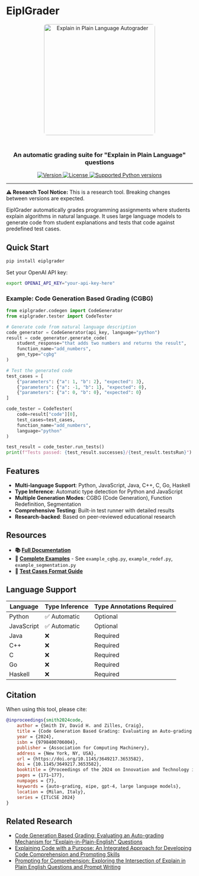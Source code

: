 
# EiplGrader

<div align="center">
    <img src="./eipllogo.png" alt="Explain in Plain Language Autograder" style="width: 300px; border-radius: 8px; margin-bottom: 20px;">
    <h3>An automatic grading suite for "Explain in Plain Language" questions</h3>

  <a href="https://pypi.python.org/pypi/eiplgrader">
    <img src="https://img.shields.io/pypi/v/eiplgrader.svg" alt="Version">
  </a>
  <a href="https://pypi.python.org/pypi/eiplgrader">
    <img src="https://img.shields.io/pypi/l/eiplgrader.svg" alt="License">
  </a>
  <a href="https://pypi.python.org/pypi/eiplgrader">
    <img src="https://img.shields.io/pypi/pyversions/eiplgrader.svg" alt="Supported Python versions">
  </a>
</div>

---

**⚠️ Research Tool Notice:** This is a research tool. Breaking changes between versions are expected.

EiplGrader automatically grades programming assignments where students explain algorithms in natural language. It uses large language models to generate code from student explanations and tests that code against predefined test cases.

## Quick Start

```bash
pip install eiplgrader
```

Set your OpenAI API key:
```bash
export OPENAI_API_KEY="your-api-key-here"
```

### Example: Code Generation Based Grading (CGBG)

```python
from eiplgrader.codegen import CodeGenerator
from eiplgrader.tester import CodeTester

# Generate code from natural language description
code_generator = CodeGenerator(api_key, language="python")
result = code_generator.generate_code(
    student_response="that adds two numbers and returns the result",
    function_name="add_numbers",
    gen_type="cgbg"
)

# Test the generated code
test_cases = [
    {"parameters": {"a": 1, "b": 2}, "expected": 3},
    {"parameters": {"a": -1, "b": 1}, "expected": 0},
    {"parameters": {"a": 0, "b": 0}, "expected": 0}
]

code_tester = CodeTester(
    code=result["code"][0],
    test_cases=test_cases,
    function_name="add_numbers",
    language="python"
)

test_result = code_tester.run_tests()
print(f"Tests passed: {test_result.successes}/{test_result.testsRun}")
```

## Features

- **Multi-language Support**: Python, JavaScript, Java, C++, C, Go, Haskell
- **Type Inference**: Automatic type detection for Python and JavaScript
- **Multiple Generation Modes**: CGBG (Code Generation), Function Redefinition, Segmentation
- **Comprehensive Testing**: Built-in test runner with detailed results
- **Research-backed**: Based on peer-reviewed educational research

## Resources

- **📚 [Full Documentation](https://hamiltonfour.tech/eiplgrader/)**
- **🔧 [Complete Examples](./examples/)** - See `example_cgbg.py`, `example_redef.py`, `example_segmentation.py`
- **📝 [Test Cases Format Guide](./examples/example_test_cases_python.json)**

## Language Support

| Language   | Type Inference | Type Annotations Required |
|------------|----------------|---------------------------|
| Python     | ✅ Automatic   | Optional                  |
| JavaScript | ✅ Automatic   | Optional                  |
| Java       | ❌             | Required                  |
| C++        | ❌             | Required                  |
| C          | ❌             | Required                  |
| Go         | ❌             | Required                  |
| Haskell    | ❌             | Required                  |

## Citation

When using this tool, please cite:

```bibtex
@inproceedings{smith2024code,
    author = {Smith IV, David H. and Zilles, Craig},
    title = {Code Generation Based Grading: Evaluating an Auto-grading Mechanism for "Explain-in-Plain-English" Questions},
    year = {2024},
    isbn = {9798400706004},
    publisher = {Association for Computing Machinery},
    address = {New York, NY, USA},
    url = {https://doi.org/10.1145/3649217.3653582},
    doi = {10.1145/3649217.3653582},
    booktitle = {Proceedings of the 2024 on Innovation and Technology in Computer Science Education V. 1},
    pages = {171–177},
    numpages = {7},
    keywords = {auto-grading, eipe, gpt-4, large language models},
    location = {Milan, Italy},
    series = {ITiCSE 2024}
}
```

## Related Research

- [Code Generation Based Grading: Evaluating an Auto-grading Mechanism for "Explain-in-Plain-English" Questions](https://doi.org/10.1145/3649217.3653582)
- [Explaining Code with a Purpose: An Integrated Approach for Developing Code Comprehension and Prompting Skills](https://doi.org/10.1145/3649217.3653587)
- [Prompting for Comprehension: Exploring the Intersection of Explain in Plain English Questions and Prompt Writing](https://doi.org/10.1145/3657604.3662039)
